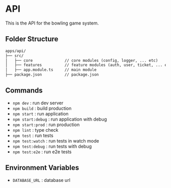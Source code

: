 # API

This is the API for the bowling game system.

## Folder Structure

```md
apps/api/
├── src/
│   ├── core              // core modules (config, logger, ... etc)
│   ├── features          // feature modules (auth, user, ticket, ... etc)
│   ├── app.module.ts     // main module
├── package.json          // package.json
```

## Commands

- `npm dev`             : run dev server
- `npm build`           : build production
- `npm start`           : run application
- `npm start:debug`     : run application with debug
- `npm start:prod`      : run production
- `npm lint`            : type check
- `npm test`            : run tests
- `npm test:watch`      : run tests in watch mode
- `npm test:debug`      : run tests with debug
- `npm test:e2e`        : run e2e tests

## Environment Variables

- `DATABASE_URL`        : database url
